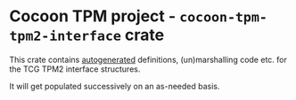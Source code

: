 # Cocoon TPM project - `cocoon-tpm-tpm2-interface` crate

This crate contains
[autogenerated](https://github.com/nicstange/gen-tpm2-cmd-interface-rs)
definitions, (un)marshalling code etc. for the TCG TPM2 interface
structures.

It will get populated successively on an as-needed basis.
